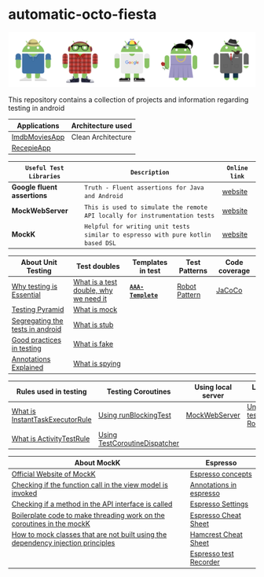 # automatic-octo-fiesta
![Banner](https://github.com/devrath/automatic-octo-fiesta/blob/main/images/banner.png)


This repository contains a collection of projects and information regarding testing in android 


| Applications | Architecture used |
| ------------ | ----------------- |
| [ImdbMoviesApp](https://github.com/devrath/automatic-octo-fiesta/wiki/Application---ImdbMoviesApp) | Clean Architecture |
| [RecepieApp](https://github.com/devrath/automatic-octo-fiesta/wiki/Application---RecepieApp) | |


| **`Useful Test Libraries`** | **`Description`** | **`Online link`** |
| --------------------- | ----------- | ------------------------------|
| **Google fluent assertions** | `Truth - Fluent assertions for Java and Android` | [website](https://truth.dev/) |
| **MockWebServer** | `This is used to simulate the remote API locally for instrumentation tests` | [website](https://github.com/square/okhttp/tree/master/mockwebserver) |
| **MockK** | `Helpful for writing unit tests similar to espresso with pure kotlin based DSL` | [website](https://mockk.io/ANDROID.html) |


| About Unit Testing | Test doubles | Templates in test | Test Patterns | Code coverage |
| ------- | ------- | ------- | -------- | -------- |
| [Why testing is Essential](https://github.com/devrath/automatic-octo-fiesta/wiki/Why-testing-is-Essential) | [What is a test double, why we need it](https://github.com/devrath/automatic-octo-fiesta/wiki/What-is-a-test-double,-why-we-need-it) | [**`AAA-Templete`**](https://github.com/devrath/automatic-octo-fiesta/wiki/AAA-Templete) | [Robot Pattern](https://github.com/devrath/automatic-octo-fiesta/wiki/Robot-Pattern) | [JaCoCo](https://github.com/devrath/automatic-octo-fiesta/wiki/JaCoCo) |
| [Testing Pyramid](https://github.com/devrath/automatic-octo-fiesta/wiki/Testing-Pyramid) | [What is mock](https://github.com/devrath/automatic-octo-fiesta/wiki/What-are-mocks) | | |
| [Segregating the tests in android](https://github.com/devrath/automatic-octo-fiesta/wiki/Segregating-the-tests-in-android) | [What is stub](https://github.com/devrath/automatic-octo-fiesta/wiki/What-is-stub) | | |
| [Good practices in testing](https://github.com/devrath/automatic-octo-fiesta/wiki/Good-practices-in-testing) | [What is fake](https://github.com/devrath/automatic-octo-fiesta/wiki/What-is-fake) | | |
| [Annotations Explained](https://github.com/devrath/automatic-octo-fiesta/wiki/Annotations-Explained) | [What is spying](https://github.com/devrath/automatic-octo-fiesta/wiki/What-is-spying) | | |

| Rules used in testing | Testing Coroutines | Using local server | Local DB |
| ------------ | ------------------ | ------------------ | ------------------------------ |
| [What is InstantTaskExecutorRule](https://github.com/devrath/automatic-octo-fiesta/wiki/What-is-InstantTaskExecutorRule) | [Using runBlockingTest](https://github.com/devrath/automatic-octo-fiesta/wiki/Using-runBlockingTest) | [MockWebServer](https://github.com/devrath/automatic-octo-fiesta/wiki/MockWebServer-for-instrumentation-tests) | [Unit tests on RoomDB](https://github.com/devrath/automatic-octo-fiesta/wiki/Unit-tests-on-RoomDB) |
| [What is ActivityTestRule](https://github.com/devrath/automatic-octo-fiesta/wiki/What-is-ActivityTestRule) | [Using TestCoroutineDispatcher](https://github.com/devrath/automatic-octo-fiesta/wiki/Using-TestCoroutineDispatcher) |  

| About MockK | Espresso |
| ------- | ------- |
| [Official Website of MockK](https://mockk.io/ANDROID.html) | [Espresso concepts](https://github.com/devrath/automatic-octo-fiesta/wiki/Espresso-concepts) |
| [Checking if the function call in the view model is invoked](https://github.com/devrath/automatic-octo-fiesta/wiki/Checking-if-the-function-call-in-the-view-model-is-invoked) | [Annotations in espresso](https://github.com/devrath/automatic-octo-fiesta/wiki/Annotations-in-espresso) |
| [Checking if a method in the API interface is called](https://github.com/devrath/automatic-octo-fiesta/wiki/Checking-if-a-method-in-the-API-interface-is-called) | [Espresso Settings](https://github.com/devrath/automatic-octo-fiesta/wiki/Espresso-settings) |
| [Boilerplate code to make threading work on the coroutines in the mockK](https://github.com/devrath/automatic-octo-fiesta/wiki/Boiler-plate-code-to-make-threading-work-on-the-coroutines-in-the-mockK) | [Espresso Cheat Sheet](https://github.com/devrath/automatic-octo-fiesta/wiki/Espresso-Cheat-sheet) |
| [How to mock classes that are not built using the dependency injection principles](https://github.com/devrath/automatic-octo-fiesta/wiki/How-to-mock-classes-that-are-not-built-using-the-dependency-injection-principles) | [Hamcrest Cheat Sheet](https://github.com/devrath/automatic-octo-fiesta/wiki/Hamcrest-Cheat-sheet) |
| | [Espresso test Recorder](https://github.com/devrath/automatic-octo-fiesta/wiki/Espresso-Test-Recorder) | 
